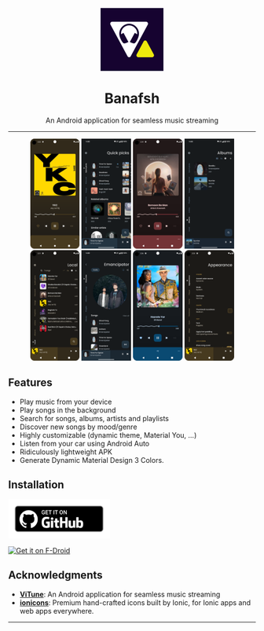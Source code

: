 <!-- markdownlint-disable MD033 -->
<!-- markdownlint-disable MD041 -->
<!-- markdownlint-disable MD045 -->
<div align="center">
    <img src="./app/src/main/ic_launcher-playstore.png" width="128" height="128" style="display: block; margin: 0 auto"/>
    <h1>Banafsh</h1>
    <p>An Android application for seamless music streaming</p>
</div>

---

<p align="center">
  <img src="./fastlane/metadata/android/en-US/images/phoneScreenshots/1.png" width="20%" />
  <img src="./fastlane/metadata/android/en-US/images/phoneScreenshots/2.png" width="20%" />
  <img src="./fastlane/metadata/android/en-US/images/phoneScreenshots/3.png" width="20%" />
  <img src="./fastlane/metadata/android/en-US/images/phoneScreenshots/4.png" width="20%" />
  <img src="./fastlane/metadata/android/en-US/images/phoneScreenshots/5.png" width="20%" />
  <img src="./fastlane/metadata/android/en-US/images/phoneScreenshots/6.png" width="20%" />
  <img src="./fastlane/metadata/android/en-US/images/phoneScreenshots/7.png" width="20%" />
  <img src="./fastlane/metadata/android/en-US/images/phoneScreenshots/8.png" width="20%" />
</p>

## Features

- Play music from your device
- Play songs in the background
- Search for songs, albums, artists and playlists
- Discover new songs by mood/genre
- Highly customizable (dynamic theme, Material You, ...)
- Listen from your car using Android Auto
- Ridiculously lightweight APK
- Generate Dynamic Material Design 3 Colors.

## Installation

[<img src="badge_github.png"
alt="Get it on GitHub"
height="80"
align="center">](https://github.com/IamRezaMousavi/Banafsh/releases/latest)

[<img src="https://fdroid.gitlab.io/artwork/badge/get-it-on.png"
alt="Get it on F-Droid"
height="80"
align="center">](https://f-droid.org/en/)

## Acknowledgments

- [**ViTune**](https://github.com/25huizengek1/ViTune): An Android application for seamless music streaming
- [**ionicons**](https://github.com/ionic-team/ionicons): Premium hand-crafted icons built by Ionic,
  for Ionic apps and web apps everywhere.

---
